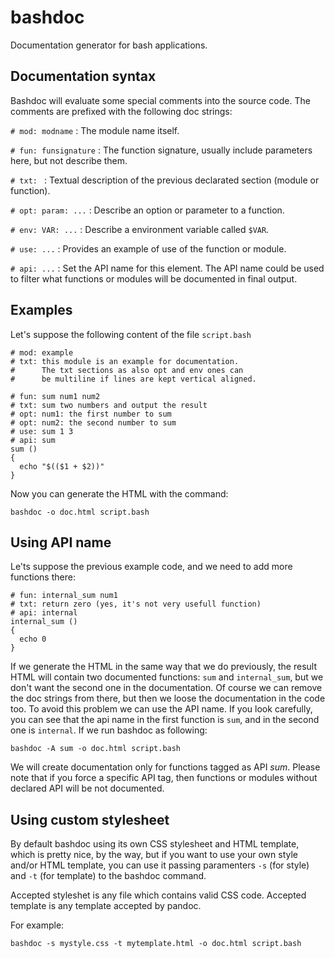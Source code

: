 # bashdoc

Documentation generator for bash applications.

## Documentation syntax

Bashdoc will evaluate some special comments into the source code. The
comments are prefixed with the following doc strings:

`# mod: modname`
: The module name itself.

`# fun: funsignature`
: The function signature, usually include parameters here, but not describe
  them.

`# txt: `
: Textual description of the previous declarated section (module or
  function).

`# opt: param: ...`
: Describe an option or parameter to a function.

`# env: VAR: ...`
: Describe a environment variable called `$VAR`.

`# use: ...`
: Provides an example of use of the function or module.

`# api: ...`
: Set the API name for this element. The API name could be used to filter
  what functions or modules will be documented in final output.

## Examples

Let's suppose the following content of the file `script.bash`

~~~~~~~~~~~~~~~~~~~~~~~~~~~~~~ {.bash}
# mod: example
# txt: this module is an example for documentation.
#      The txt sections as also opt and env ones can
#      be multiline if lines are kept vertical aligned.

# fun: sum num1 num2
# txt: sum two numbers and output the result
# opt: num1: the first number to sum
# opt: num2: the second number to sum
# use: sum 1 3
# api: sum
sum ()
{
  echo "$(($1 + $2))"
}
~~~~~~~~~~~~~~~~~~~~~~~~~~~~~~

Now you can generate the HTML with the command:

~~~~~~~~~~~~~~~~~~~~~~~~~~~~~~ {.bash}
bashdoc -o doc.html script.bash
~~~~~~~~~~~~~~~~~~~~~~~~~~~~~~

## Using API name

Le'ts suppose the previous example code, and we need to add more functions
there:

~~~~~~~~~~~~~~~~~~~~~~~~~~~~~~ {.bash}
# fun: internal_sum num1
# txt: return zero (yes, it's not very usefull function)
# api: internal
internal_sum ()
{
  echo 0
}
~~~~~~~~~~~~~~~~~~~~~~~~~~~~~~

If we generate the HTML in the same way that we do previously, the result
HTML will contain two documented functions: `sum` and `internal_sum`, but
we don't want the second one in the documentation. Of course we can remove
the doc strings from there, but then we loose the documentation in the code
too. To avoid this problem we can use the API name. If you look carefully,
you can see that the api name in the first function is `sum`, and in the
second one is `internal`. If we run bashdoc as following:

~~~~~~~~~~~~~~~~~~~~~~~~~~~~~~ {.bash}
bashdoc -A sum -o doc.html script.bash
~~~~~~~~~~~~~~~~~~~~~~~~~~~~~~

We will create documentation only for functions tagged as API *sum*. Please
note that if you force a specific API tag, then functions or modules without
declared API will be not documented.

## Using custom stylesheet

By default bashdoc using its own CSS stylesheet and HTML template, which is
pretty nice, by the way, but if you want to use your own style and/or HTML
template, you can use it passing paramenters `-s` (for style) and `-t`
(for template) to the bashdoc command.

Accepted styleshet is any file which contains valid CSS code. Accepted
template is any template accepted by pandoc.

For example:

~~~~~~~~~~~~~~~~~~~~~~~~~~~~~~ {.bash}
bashdoc -s mystyle.css -t mytemplate.html -o doc.html script.bash
~~~~~~~~~~~~~~~~~~~~~~~~~~~~~~


